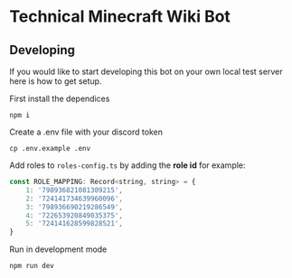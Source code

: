 # Technical Minecraft Wiki Bot

## Developing

If you would like to start developing this bot on your own local
test server here is how to get setup.

First install the dependices

```
npm i
```

Create a .env file with your discord token

```
cp .env.example .env
```

Add roles to `roles-config.ts` by adding the **role id** for example:

```js
const ROLE_MAPPING: Record<string, string> = {
    1: '798936821081309215',
    2: '724141734639960096',
    3: '798936690219286549',
    4: '722653920849035375',
    5: '724141628599828521',
}
```

Run in development mode

```
npm run dev
```

